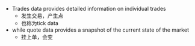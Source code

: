 - Trades data provides detailed information on individual trades
  - 发生交易，产生点
  - 也称为tick data
- while quote data provides a snapshot of the current state of the market
  - 挂上单，会变